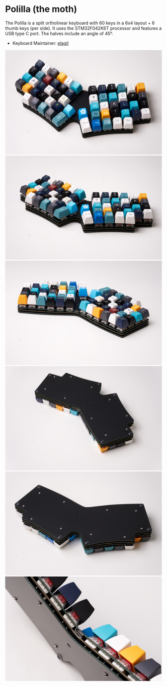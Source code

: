 # Polilla (the moth)

The Polilla is a split ortholinear keyboard with 60 keys in a 6x4 layout + 6 thumb keys (per side). It uses the STM32F042K6T processor and features a USB type C port. The halves include an angle of 45°.

* Keyboard Maintainer: [elagil](https://github.com/elagil)
  

![Top view](/img/1.jpg)
![Top view](/img/2.jpg)
![Front view](/img/3.jpg)
![Bottom front view](/img/4.jpg)
![Bottom back view](/img/5.jpg)
![Port view](/img/6.jpg)

